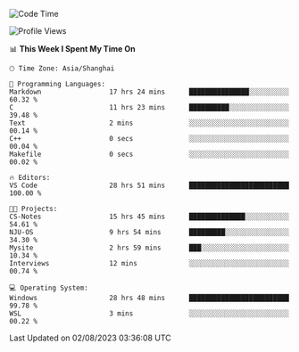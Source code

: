 <!--START_SECTION:waka-->
![Code Time](http://img.shields.io/badge/Code%20Time-1%2C100%20hrs%2043%20mins-blue)

![Profile Views](http://img.shields.io/badge/Profile%20Views-1-blue)

📊 **This Week I Spent My Time On** 

```text
🕑︎ Time Zone: Asia/Shanghai

💬 Programming Languages: 
Markdown                 17 hrs 24 mins      ███████████████░░░░░░░░░░   60.32 % 
C                        11 hrs 23 mins      ██████████░░░░░░░░░░░░░░░   39.48 % 
Text                     2 mins              ░░░░░░░░░░░░░░░░░░░░░░░░░   00.14 % 
C++                      0 secs              ░░░░░░░░░░░░░░░░░░░░░░░░░   00.04 % 
Makefile                 0 secs              ░░░░░░░░░░░░░░░░░░░░░░░░░   00.02 % 

🔥 Editors: 
VS Code                  28 hrs 51 mins      █████████████████████████   100.00 % 

🐱‍💻 Projects: 
CS-Notes                 15 hrs 45 mins      ██████████████░░░░░░░░░░░   54.61 % 
NJU-OS                   9 hrs 54 mins       █████████░░░░░░░░░░░░░░░░   34.30 % 
Mysite                   2 hrs 59 mins       ███░░░░░░░░░░░░░░░░░░░░░░   10.34 % 
Interviews               12 mins             ░░░░░░░░░░░░░░░░░░░░░░░░░   00.74 % 

💻 Operating System: 
Windows                  28 hrs 48 mins      █████████████████████████   99.78 % 
WSL                      3 mins              ░░░░░░░░░░░░░░░░░░░░░░░░░   00.22 % 
```


 Last Updated on 02/08/2023 03:36:08 UTC
<!--END_SECTION:waka-->